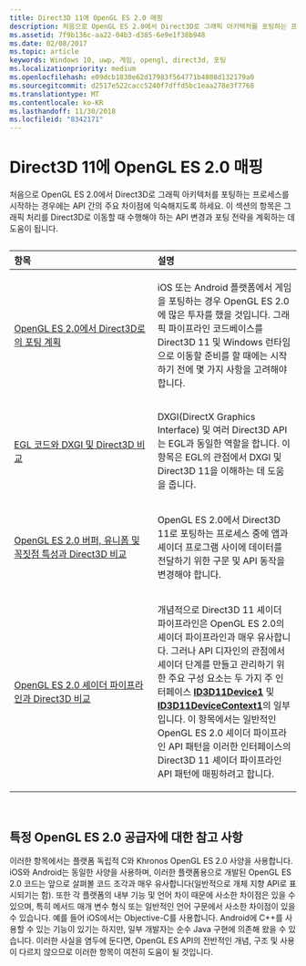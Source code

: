 ```yaml
---
title: Direct3D 11에 OpenGL ES 2.0 매핑
description: 처음으로 OpenGL ES 2.0에서 Direct3D로 그래픽 아키텍처를 포팅하는 프로세스를 시작하는 경우에는 API 간의 주요 차이점에 익숙해지도록 하세요.
ms.assetid: 7f9b136c-aa22-04b3-d385-6e9e1f38b948
ms.date: 02/08/2017
ms.topic: article
keywords: Windows 10, uwp, 게임, opengl, direct3d, 포팅
ms.localizationpriority: medium
ms.openlocfilehash: e09dcb1830e62d17983f564771b4808d132179a0
ms.sourcegitcommit: d2517e522cacc5240f7dffd5bc1eaa278e3f7768
ms.translationtype: MT
ms.contentlocale: ko-KR
ms.lasthandoff: 11/30/2018
ms.locfileid: "8342171"
---
```

# <a name="map-opengl-es-20-to-direct3d-11"></a>Direct3D 11에 OpenGL ES 2.0 매핑



처음으로 OpenGL ES 2.0에서 Direct3D로 그래픽 아키텍처를 포팅하는 프로세스를 시작하는 경우에는 API 간의 주요 차이점에 익숙해지도록 하세요. 이 섹션의 항목은 그래픽 처리를 Direct3D로 이동할 때 수행해야 하는 API 변경과 포팅 전략을 계획하는 데 도움이 됩니다.
## 
<table>
<colgroup>
<col width="50%" />
<col width="50%" />
</colgroup>
<thead>
<tr class="header">
<th align="left">항목</th>
<th align="left">설명</th>
</tr>
</thead>
<tbody>
<tr class="odd">
<td align="left"><p><a href="compare-opengl-es-2-0-api-design-to-directx.md">OpenGL ES 2.0에서 Direct3D로의 포팅 계획</a></p></td>
<td align="left"><p>iOS 또는 Android 플랫폼에서 게임을 포팅하는 경우 OpenGL ES 2.0에 많은 투자를 했을 것입니다. 그래픽 파이프라인 코드베이스를 Direct3D 11 및 Windows 런타임으로 이동할 준비를 할 때에는 시작하기 전에 몇 가지 사항을 고려해야 합니다.</p></td>
</tr>
<tr class="even">
<td align="left"><p><a href="moving-from-egl-to-dxgi.md">EGL 코드와 DXGI 및 Direct3D 비교</a></p></td>
<td align="left"><p>DXGI(DirectX Graphics Interface) 및 여러 Direct3D API는 EGL과 동일한 역할을 합니다. 이 항목은 EGL의 관점에서 DXGI 및 Direct3D 11을 이해하는 데 도움을 줍니다.</p></td>
</tr>
<tr class="odd">
<td align="left"><p><a href="porting-uniforms-and-attributes.md">OpenGL ES 2.0 버퍼, 유니폼 및 꼭짓점 특성과 Direct3D 비교</a></p></td>
<td align="left"><p>OpenGL ES 2.0에서 Direct3D 11로 포팅하는 프로세스 중에 앱과 셰이더 프로그램 사이에 데이터를 전달하기 위한 구문 및 API 동작을 변경해야 합니다.</p></td>
</tr>
<tr class="even">
<td align="left"><p><a href="change-your-shader-loading-code.md">OpenGL ES 2.0 셰이더 파이프라인과 Direct3D 비교</a></p></td>
<td align="left"><p>개념적으로 Direct3D 11 셰이더 파이프라인은 OpenGL ES 2.0의 셰이더 파이프라인과 매우 유사합니다. 그러나 API 디자인의 관점에서 셰이더 단계를 만들고 관리하기 위한 주요 구성 요소는 두 가지 주 인터페이스 <a href="https://msdn.microsoft.com/library/windows/desktop/hh404575"><strong>ID3D11Device1</strong></a> 및 <a href="https://msdn.microsoft.com/library/windows/desktop/hh404598"><strong>ID3D11DeviceContext1</strong></a>의 일부입니다. 이 항목에서는 일반적인 OpenGL ES 2.0 셰이더 파이프라인 API 패턴을 이러한 인터페이스의 Direct3D 11 셰이더 파이프라인 API 패턴에 매핑하려고 합니다.</p></td>
</tr>
</tbody>
</table>

 

## <a name="notes-on-specific-opengl-es-20-providers"></a>특정 OpenGL ES 2.0 공급자에 대한 참고 사항


이러한 항목에서는 플랫폼 독립적 C와 Khronos OpenGL ES 2.0 사양을 사용합니다. iOS와 Android는 동일한 사양을 사용하며, 이러한 플랫폼용으로 개발된 OpenGL ES 2.0 코드는 앞으로 살펴볼 코드 조각과 매우 유사합니다(일반적으로 개체 지향 API로 표시되기는 함). 또한 각 플랫폼의 내부 기능 및 언어 차이 때문에 사소한 차이점은 있을 수 있으며, 특히 메서드 매개 변수 형식 또는 일반적인 언어 구문에서 사소한 차이점이 있을 수 있습니다. 예를 들어 iOS에서는 Objective-C를 사용합니다. Android에 C++를 사용할 수 있는 기능이 있기는 하지만, 일부 개발자는 순수 Java 구현에 의존해 왔을 수 있습니다. 이러한 사실을 염두에 둔다면, OpenGL ES API의 전반적인 개념, 구조 및 사용이 다르지 않으므로 이러한 항목이 여전히 도움이 될 것입니다.

 

 




